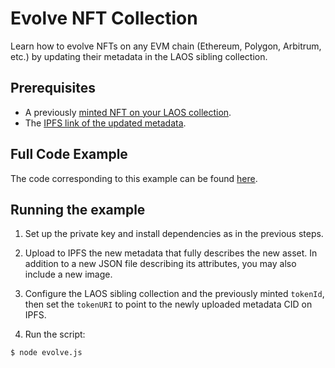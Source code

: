 # Evolve NFT Collection

Learn how to evolve NFTs on any EVM chain (Ethereum, Polygon, Arbitrum, etc.) by updating their metadata in the LAOS sibling collection.

## Prerequisites

- A previously [minted NFT on your LAOS collection](/guides/how-to-without-api/minting.md).
- The [IPFS link of the updated metadata](/guides/how-to-without-api/ipfs-upload.md).

## Full Code Example

The code corresponding to this example can be found [here](https://github.com/freeverseio/laos-examples/blob/main/evolve.js).

## Running the example

1. Set up the private key and install dependencies as in the previous steps.

2. Upload to IPFS the new metadata that fully describes the new asset. In addition to a new JSON file describing its attributes, you may also include a new image.

3. Configure the LAOS sibling collection and the previously minted `tokenId`, then set the `tokenURI` to point to the newly uploaded metadata CID on IPFS.

4. Run the script:
```bash
$ node evolve.js
```
